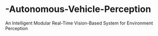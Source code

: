 # -Autonomous-Vehicle-Perception
An Intelligent Modular Real-Time Vision-Based System for Environment Perception 
